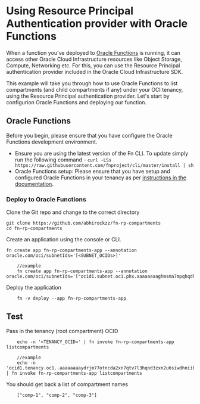 # Using Resource Principal Authentication provider with Oracle Functions

When a function you've deployed to [Oracle Functions](https://docs.cloud.oracle.com/iaas/Content/Functions/Concepts/functionsoverview.htm) is running, it can access other Oracle Cloud
Infrastructure resources like Object Storage, Compute, Networking etc. For this, you can use the Resource Principal authentication provider included in the Oracle Cloud Infrastructure SDK.

This example will take you through how to use Oracle Functions to list compartments (and child compartments if any) under your OCI tenancy, using the Resource Principal authentication provider. Let's start by configurion Oracle Functions and deploying our function.

## Oracle Functions

Before you begin, please ensure that you have configure the Oracle Functions development environment. 

- Ensure you are using the latest version of the Fn CLI. To update simply run the following command - `curl -LSs https://raw.githubusercontent.com/fnproject/cli/master/install | sh`
- Oracle Functions setup: Please ensure that you have setup and configured Oracle Functions in your tenancy as per [instructions in the documentation](https://docs.cloud.oracle.com/iaas/Content/Functions/Concepts/functionsprerequisites.htm). 

### Deploy to Oracle Functions

Clone the Git repo and change to the correct directory

	git clone https://github.com/abhirockzz/fn-rp-compartments
	cd fn-rp-compartments

Create an application using the console or CLI.

	fn create app fn-rp-compartments-app --annotation oracle.com/oci/subnetIds='[<SUBNET_OCIDs>]'
        
        //example
        fn create app fn-rp-compartments-app --annotation oracle.com/oci/subnetIds='["ocid1.subnet.oc1.phx.aaaaaaaaghmsma7mpqhqdhbgnby25u2zo4wqlrrcskvu7jg56dryxtfoobar"]' 

Deploy the application

        fn -v deploy --app fn-rp-compartments-app

## Test

Pass in the tenancy (root compartment) OCID

        echo -n '<TENANCY_OCID>' | fn invoke fn-rp-compartments-app listcompartments

        //example
        echo -n 'ocid1.tenancy.oc1..aaaaaaaaydrjm77otncda2xn7qtv7l3hqnd3zxn2u6siwdhniibwfv4wwhta' | fn invoke fn-rp-compartments-app listcompartments

You should get back a list of compartment names

        ["comp-1", "comp-2", "comp-3"]